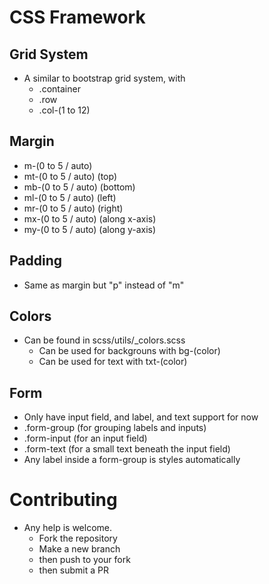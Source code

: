 # CSS Framework

## Grid System
- A similar to bootstrap grid system, with
  - .container
  - .row
  - .col-(1 to 12)
  
## Margin
- m-(0 to 5 / auto)
- mt-(0 to 5 / auto) (top)
- mb-(0 to 5 / auto) (bottom)
- ml-(0 to 5 / auto) (left)
- mr-(0 to 5 / auto) (right)
- mx-(0 to 5 / auto) (along x-axis)
- my-(0 to 5 / auto) (along y-axis)

## Padding
- Same as margin but "p" instead of "m"

## Colors
- Can be found in scss/utils/_colors.scss
  - Can be used for backgrouns with bg-(color)
  - Can be used for text with txt-(color)
  
## Form
- Only have input field, and label, and text support for now
- .form-group (for grouping labels and inputs)
- .form-input (for an input field)
- .form-text (for a small text beneath the input field)
- Any label inside a form-group is styles automatically

# Contributing

- Any help is welcome.
  - Fork the repository
  - Make a new branch
  - then push to your fork
  - then submit a PR
